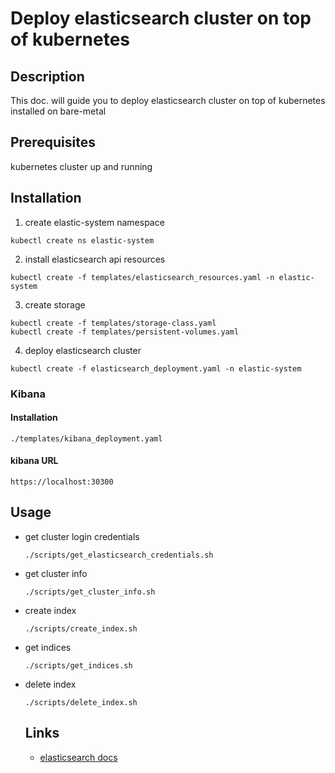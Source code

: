 # Deploy elasticsearch cluster on top of kubernetes

## Description
This doc. will guide you to deploy elasticsearch cluster on top of kubernetes installed on bare-metal

## Prerequisites
kubernetes cluster up and running

## Installation
1. create elastic-system namespace
  ```
  kubectl create ns elastic-system
  ```
  
2. install elasticsearch api resources
  ```
  kubectl create -f templates/elasticsearch_resources.yaml -n elastic-system
  ```

3. create storage
  ```
  kubectl create -f templates/storage-class.yaml
  kubectl create -f templates/persistent-volumes.yaml
  ```
 
4. deploy elasticsearch cluster
  ```
  kubectl create -f elasticsearch_deployment.yaml -n elastic-system
  ```
  
### Kibana
#### Installation
```
./templates/kibana_deployment.yaml
```
#### kibana URL
```
https://localhost:30300
```
  
## Usage
* get cluster login credentials
  ```
  ./scripts/get_elasticsearch_credentials.sh
  ```

* get cluster info
  ```
  ./scripts/get_cluster_info.sh
  ```
  
* create index
  ```
  ./scripts/create_index.sh
  ```
  
* get indices
  ```
  ./scripts/get_indices.sh
  ```
  
* delete index
  ```
  ./scripts/delete_index.sh
  ```
  
  ## Links
  * [elasticsearch docs](https://www.elastic.co/guide/en/cloud-on-k8s/1.0/k8s-quickstart.html#k8s-deploy-eck)
